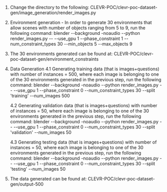 1. Change the directory to the following:
CLEVR-POC/clevr-poc-dataset-gen/image_generation/render_images.py

2. Environment generation - In order to generate 30 environments that allow scenes with number of objects ranging from 5 to 9, run the following command: 
		blender --background -noaudio --python render_images.py -- --use_gpu 1 --phase_constraint 1  --num_constraint_types 30  --min_objects 5 --max_objects 9

3. The 30 environments generated can be found at: CLEVR-POC/clevr-poc-dataset-gen/environment_constraints

4. Data Generation
	4.1   Generating training data (that is images+questions) with number of instances =  500, where each image is belonging to one of the 30 environments generated in the previous step, run the following command: 
		blender --background -noaudio --python render_images.py -- --use_gpu 1 --phase_constraint 0 --num_constraint_types 30 --split 'training' --num_images 500

	4.2 Generating validation data (that is images+questions) with number of instances =  50, where each image is belonging to one of the 30 environments generated in the previous step, run the following command:
		blender --background -noaudio --python render_images.py -- --use_gpu 1 --phase_constraint 0 --num_constraint_types 30 --split 'validation' --num_images 50

	4.3 Generating testing data (that is images+questions) with number of instances =  50, where each image is belonging to one of the 30 environments generated in the previous step, run the following command:
		blender --background -noaudio --python render_images.py -- --use_gpu 1 --phase_constraint 0 --num_constraint_types 30 --split 'testing' --num_images 50

5. The data generated can be found at: CLEVR-POC/clevr-poc-dataset-gen/output-500
 

